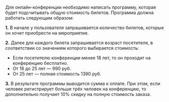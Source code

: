 Для онлайн-конференции необходимо написать программу, которая будет подсчитывать общую стоимость билетов.
Программа должна работать следующим образом:

**1.** В начале у пользователя запрашивается количество билетов, которые он хочет приобрести на мероприятие.

**2.** Далее для каждого билета запрашивается возраст посетителя, в соответствии со значением которого выбирается стоимость:

 - Если посетителю конференции менее 18 лет, то он проходит на конференцию бесплатно.
 - От 18 до 25 лет — 990 руб.
 - От 25 лет — полная стоимость 1390 руб.

**3.** В результате программы выводится сумма к оплате. При этом, если человек регистрирует больше трёх человек на конференцию,
то дополнительно получает 10% скидку на полную стоимость заказа.
